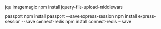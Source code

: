 jqu
imagemagic
npm install jquery-file-upload-middleware

passport
    npm install passport --save
    express-session
    npm install express-session --save
    connect-redis
    npm install connect-redis --save

